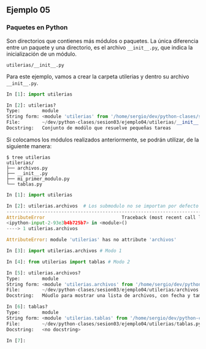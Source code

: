 ## Ejemplo 05

### Paquetes en Python

Son directorios que contienes más módulos o paquetes. La única diferencia entre un paquete y una directorio, es el archivo `__init__.py`, que indica la inicialización de un módulo.

`utilerias/__init__.py`

Para este ejemplo, vamos a crear la carpeta utilerias y dentro su archivo `__init__.py`.

```python
In [1]: import utilerias

In [2]: utilerias?
Type:        module
String form: <module 'utilerias' from '/home/sergio/dev/python-clases/sesion03/ejemplo04/utilerias/__init__.py'>
File:        ~/dev/python-clases/sesion03/ejemplo04/utilerias/__init__.py
Docstring:   Conjunto de modúlo que resuelve pequeñas tareas
```

Si colocamos los módulos realizados anteriormente, se podrán utilizar, de la siguiente manera:

```
$ tree utilerias
utilerias/
├── archivos.py
├── __init__.py
├── mi_primer_modulo.py
└── tablas.py
```

```python
In [1]: import utilerias

In [2]: utilerias.archivos  # Los submodulo no se importan por defecto
---------------------------------------------------------------------------
AttributeError                            Traceback (most recent call last)
<ipython-input-2-93e3b4b725b7> in <module>()
----> 1 utilerias.archivos

AttributeError: module 'utilerias' has no attribute 'archivos'

In [3]: import utilerias.archivos # Modo 1

In [4]: from utilerias import tablas # Modo 2

In [5]: utilerias.archivos?
Type:        module
String form: <module 'utilerias.archivos' from '/home/sergio/dev/python-clases/sesion03/ejemplo04/utilerias/archivos.py'>
File:        ~/dev/python-clases/sesion03/ejemplo04/utilerias/archivos.py
Docstring:   Móudlo para mostrar una lista de archivos, con fecha y tamaño

In [6]: tablas?
Type:        module
String form: <module 'utilerias.tablas' from '/home/sergio/dev/python-clases/sesion03/ejemplo04/utilerias/tablas.py'>
File:        ~/dev/python-clases/sesion03/ejemplo04/utilerias/tablas.py
Docstring:   <no docstring>

In [7]: 
```